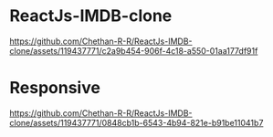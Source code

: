 # ReactJs-IMDB-clone


https://github.com/Chethan-R-R/ReactJs-IMDB-clone/assets/119437771/c2a9b454-906f-4c18-a550-01aa177df91f


# Responsive


https://github.com/Chethan-R-R/ReactJs-IMDB-clone/assets/119437771/0848cb1b-6543-4b94-821e-b91be11041b7

